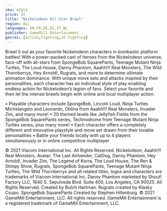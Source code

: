 ```yaml
---
sku: a2gla
price: 25
title: "Nickelodeon All-Star Brawl"
region: ALL
languages: EN,FR,DE,ES,IT,NL
publisher: GameMill Entertainment
genres: [action,fighting,2d fighting]
---
```

 Brawl it out as your favorite Nickelodeon characters in bombastic platform battles! With a power-packed cast of heroes from the Nickelodeon universe, face-off with all-stars from SpongeBob SquarePants, Teenage Mutant Ninja Turtles, The Loud House, Danny Phantom, Aaahh!!! Real Monsters, The Wild Thornberrys, Hey Arnold!, Rugrats, and more to determine ultimate animation dominance. With unique move sets and attacks inspired by their personalities, each character has an individual style of play enabling endless action for Nickelodeon’s legion of fans. Select your favorite and then let the intense brawls begin with online and local multiplayer action.

• Playable characters include SpongeBob, Lincoln Loud, Ninja Turtles Michelangelo and Leonardo, Oblina from Aaahh!!! Real Monsters, Invader Zim, and many more!
• 20 themed levels like Jellyfish Fields from the SpongeBob SquarePants series, Technodrome from Teenage Mutant Ninja Turtles series, plus many more!
• Each character offers a completely different and innovative playstyle and move set drawn from their lovable personalities
• Battle your friends locally with up to 4 players simultaneously or in online competitive multiplayer

© 2021 Viacom International Inc. All Rights Reserved. Nickelodeon, Aaahh!!! Real Monsters, Avatar: The Last Airbender, CatDog, Danny Phantom, Hey Arnold!, Invader Zim, The Legend of Korra, The Loud House, The Ren &amp; Stimpy Show, Rugrats, SpongeBob SquarePants, Teenage Mutant Ninja Turtles, The Wild Thornberrys and all related titles, logos and characters are trademarks of Viacom International Inc. Danny Phantom marketed by Shout! Factory LLC, 1640 S. Sepulveda Blvd. Suite 400, Los Angeles, CA 90025. All Rights Reserved. Created by Butch Hartman. Rugrats created by Klasky Csupo. SpongeBob SquarePants Created by Stephen Hillenburg. © 2021 GameMill Entertainment, LLC. All rights reserved. GameMill Entertainment is a registered trademark of GameMill Entertainment, LLC.